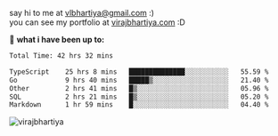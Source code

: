 say hi to me at [vlbhartiya@gmail.com](mailto:vlbhartiya@gmail.com) :)<br/>
you can see my portfolio at [virajbhartiya.com](https://virajbhartiya.com) :D<br/>


🚀 **what i have been up to:**

<!--START_SECTION:waka-->

```txt
Total Time: 42 hrs 32 mins

TypeScript    25 hrs 8 mins   ██████████████░░░░░░░░░░░   55.59 %
Go            9 hrs 40 mins   █████▒░░░░░░░░░░░░░░░░░░░   21.40 %
Other         2 hrs 41 mins   █▒░░░░░░░░░░░░░░░░░░░░░░░   05.96 %
SQL           2 hrs 21 mins   █▒░░░░░░░░░░░░░░░░░░░░░░░   05.20 %
Markdown      1 hr 59 mins    █░░░░░░░░░░░░░░░░░░░░░░░░   04.40 %
```

<!--END_SECTION:waka-->

<p align="left"> <img src="https://komarev.com/ghpvc/?username=virajbhartiya&color=blue" alt="virajbhartiya" /> </p>
